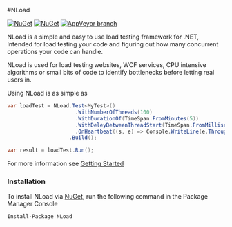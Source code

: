 #NLoad

[![NuGet](https://img.shields.io/nuget/dt/NLoad.svg?style=flat-square)](https://www.nuget.org/packages/NLoad)
[![NuGet](https://img.shields.io/nuget/v/NLoad.svg?style=flat-square)](https://www.nuget.org/packages/NLoad)
[![AppVeyor branch](https://img.shields.io/appveyor/ci/AlonAmsalem/nload/master.svg?style=flat-square)](https://ci.appveyor.com/project/AlonAmsalem/nload/branch/master)

NLoad is a simple and easy to use load testing framework for .NET, Intended for load testing your code and figuring out how many concurrent operations your code can handle.

NLoad is used for load testing websites, WCF services, CPU intensive algorithms or small bits of code to identify bottlenecks before letting real users in.

Using NLoad is as simple as
```csharp
var loadTest = NLoad.Test<MyTest>()
                      .WithNumberOfThreads(100)
                      .WithDurationOf(TimeSpan.FromMinutes(5))
                      .WithDeleyBetweenThreadStart(TimeSpan.FromMilliseconds(50))
                      .OnHeartbeat((s, e) => Console.WriteLine(e.Throughput))
                    .Build();

var result = loadTest.Run();
```

For more information see [Getting Started](https://github.com/NLoad/NLoad/wiki/Getting-Started)

### Installation
To install NLoad via [NuGet](http://www.nuget.org/packages/NLoad), run the following command in the Package Manager Console
```
Install-Package NLoad
```
